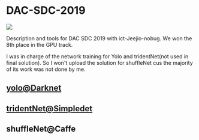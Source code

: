 # DAC-SDC-2019
[![](https://img.shields.io/badge/8th%20place-DAC--SDC2019-lightgrey)](http://www.cse.cuhk.edu.hk/~byu/2019-DAC-SDC/ranking.html#final)

Description and tools for DAC SDC 2019 with ict-Jeejio-nobug. We won the 8th place in the GPU track.

I was in charge of the network training for Yolo and tridentNet(not used in final solution). So I won't upload the solution for shuffleNet cus the majority of its work was not done by me.


## [yolo@Darknet](https://github.com/wangyipengw1p/DAC-SDC-2019/tree/master/yolo_darknet)

## [tridentNet@Simpledet](https://github.com/wangyipengw1p/DAC-SDC-2019/tree/master/TridentNet_Simpledet)

## shuffleNet@Caffe
